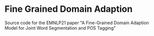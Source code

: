 # Fine Grained Domain Adaption
Source code for the EMNLP21 paper "A Fine-Grained Domain Adaption Model for Joint Word Segmentation and POS Tagging"
